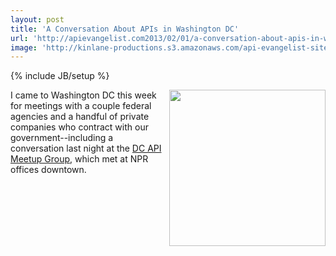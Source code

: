 ```yaml
---
layout: post
title: 'A Conversation About APIs in Washington DC'
url: 'http://apievangelist.com2013/02/01/a-conversation-about-apis-in-washington-dc/'
image: 'http://kinlane-productions.s3.amazonaws.com/api-evangelist-site/blog/dcapi-1.png'
---
```

{% include JB/setup %}
<p>
     <img src="https://s3.amazonaws.com/kinlane-productions/events/dcapi-january/dcapi-1.png"  width="250" align="right" />
</p>
<p>
     I came to Washington DC this week for meetings with a couple federal agencies and a handful of private companies who contract with our government--including a conversation last night at the <a href="http://www.meetup.com/DC-Web-API-User-Group/events/97891662/">DC API Meetup Group</a>, which met at NPR offices downtown.
</p>

